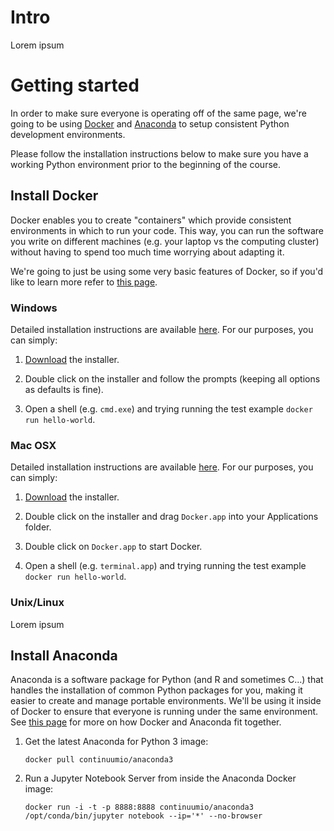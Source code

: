 Intro
=====
Lorem ipsum

Getting started
===============
In order to make sure everyone is operating off of the same page, we're going
to be using [Docker](https://www.docker.com/what-docker) and 
[Anaconda](https://www.continuum.io/anaconda-overview) to setup consistent
Python development environments.

Please follow the installation instructions below to make sure you have a 
working Python environment prior to the beginning of the course.

Install Docker
--------------
Docker enables you to create "containers" which provide consistent environments
in which to run your code. This way, you can run the software you write on 
different machines (e.g. your laptop vs the computing cluster) without 
having to spend too much time worrying about adapting it.

We're going to just be using some very basic features of Docker, so if you'd
like to learn more refer to 
[this page](https://docs.docker.com/engine/understanding-docker/).

### Windows
Detailed installation instructions are available
[here](https://docs.docker.com/docker-for-windows/). For our purposes, you can
simply:

1. [Download](https://download.docker.com/win/stable/InstallDocker.msi) the
installer.

2. Double click on the installer and follow the prompts (keeping all options 
as defaults is fine).

3. Open a shell (e.g. `cmd.exe`) and trying running the test example
`docker run hello-world`.

### Mac OSX
Detailed installation instructions are available
[here](https://docs.docker.com/docker-for-mac/). For our purposes, you can
simply:

1. [Download](https://download.docker.com/mac/stable/Docker.dmg) the installer.

2. Double click on the installer and drag `Docker.app` into your Applications
folder.

3. Double click on `Docker.app` to start Docker.

4. Open a shell (e.g. `terminal.app`) and trying running the test example
`docker run hello-world`.

### Unix/Linux
Lorem ipsum

Install Anaconda
----------------
Anaconda is a software package for Python (and R and sometimes C...) that
handles the installation of common Python packages for you, making it easier
to create and manage portable environments. We'll be using it inside of Docker
to ensure that everyone is running under the same environment. See 
[this page](https://www.continuum.io/blog/developer-blog/anaconda-and-docker-better-together-reproducible-data-science) for more on how
Docker and Anaconda fit together.

1. Get the latest Anaconda for Python 3 image:
    ```
    docker pull continuumio/anaconda3
    ```

2. Run a Jupyter Notebook Server from inside the Anaconda Docker image:
    ```
    docker run -i -t -p 8888:8888 continuumio/anaconda3 /opt/conda/bin/jupyter notebook --ip='*' --no-browser
    ```
